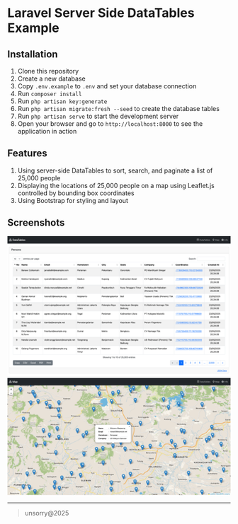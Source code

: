 # Laravel Server Side DataTables Example

## Installation
1. Clone this repository
2. Create a new database
3. Copy `.env.example` to `.env` and set your database connection
4. Run `composer install`
5. Run `php artisan key:generate`
6. Run `php artisan migrate:fresh --seed` to create the database tables
7. Run `php artisan serve` to start the development server
8. Open your browser and go to `http://localhost:8000` to see the application in action

## Features
1. Using server-side DataTables to sort, search, and paginate a list of 25,000 people
2. Displaying the locations of 25,000 people on a map using Leaflet.js controlled by bounding box coordinates
3. Using Bootstrap for styling and layout

## Screenshots
![Screenshot](public/assets/images/datatables.png)
![Screenshot](public/assets/images/map.png)

___
> unsorry@2025